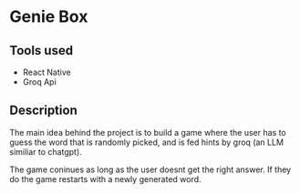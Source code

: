 # Genie Box


## Tools used
- React Native
- Groq Api

## Description
The main idea behind the project is to build a game where the user has to guess the word that is randomly picked, and is fed hints by 
groq (an LLM similiar to chatgpt).

The game coninues as long as the user doesnt get the right answer. If they do the game restarts with a newly generated word.


